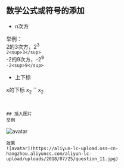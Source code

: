 ## 数学公式或符号的添加
- n次方   

举例：     
2的3次方，2<sup>3</sup>      
`2<sup>3</sup>`     
-2的9次方，-2<sup>9</sup>     
`-2<sup>9</sup>`      

- 上下标

x的下标 x<sub>2</sub>
``
x<sub>2</sub>
```


## 插入图片
举例
```
![avatar](https://www.google.com/avatar-1.jpg) 
```
效果
![avatar](https://aliyun-lc-upload.oss-cn-hangzhou.aliyuncs.com/aliyun-lc-upload/uploads/2018/07/25/question_11.jpg) 

